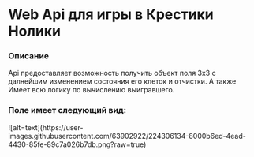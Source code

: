 # Web Api для игры в Крестики Нолики

<h3>Описание</h3>
Api предоставляет возможность получить объект поля 3х3 с далнейшим изменением состояния его клеток и отчистки. А также Имеет всю логику по вычислению выигравшего.

<h3>Поле имеет следующий вид:</h3>
![alt=text](https://user-images.githubusercontent.com/63902922/224306134-8000b6ed-4ead-4430-85fe-89c7a026b7db.png?raw=true)
